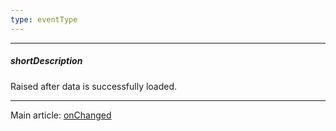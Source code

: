 ```yaml
---
type: eventType
---
```

---
##### shortDescription
Raised after data is successfully loaded.

---
Main article: [onChanged](/api-reference/30%20Data%20Layer/PivotGridDataSource/1%20Configuration/onChanged.md '/Documentation/ApiReference/Data_Layer/PivotGridDataSource/Configuration/#onChanged')